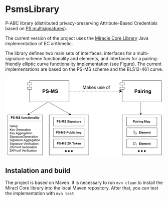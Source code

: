 # PsmsLibrary

P-ABC library (distributed privacy-preserving Attribute-Based Credentials based on [PS multisignatures](https://eprint.iacr.org/2020/016)).

The current version of the project uses the [Miracle Core Library](https://github.com/miracl/core) Java implementation of EC arithmetic.

The library defines two main sets of interfaces: interfaces for a multi-signature scheme functionality and elements, and interfaces for a pairing-friendly elliptic curve functionality implementation (see Figure). The current implementations are based on the PS-MS scheme and the BLS12-461 curve.

![Schema](docs/Schema.png)

## Instalation and build
The project is based on Maven. It is necessary to run 
```mvn clean```
to install the Miracl Core library into the local Maven repository. After that, you can test the implementation with 
```mvn test```
